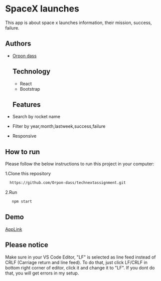 # SpaceX launches

This app is about space x launches information, their mission, success, failure.

## Authors

- [Orpon dass](https://github.com/Orpon-dass)

  ## Technology

  - React
  - Bootstrap

  ## Features

- Search by rocket name
- Filter by year,month,lastweek,success,failure
- Responsive

## How to run

Please follow the below instructions to run this project in your computer:

1.Clone this repository

```bash
  https://github.com/Orpon-dass/technextassignment.git
```

2.Run

```bash
   npm start
```

## Demo

[AppLink](https://tender-yalow-9f784e.netlify.app/)

## Please notice

Make sure in your VS Code Editor, "LF" is selected as line feed instead of CRLF (Carriage return and line feed). To do that, just click LF/CRLF in bottom right corner of editor, click it and change it to "LF". If you dont do that, you will get errors in my setup.
